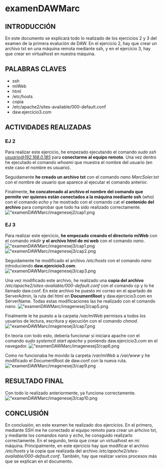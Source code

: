 # examenDAWMarc
## INTRODUCCIÓN
En este documento se explicará todo lo realizado de los ejercicios 2 y 3 del examen de la primera evalución de DAW. En el ejercicio 2, hay que crear un archivo txt en una máquina remota mediante ssh, y en el ejercicio 3, hay que crear en virtualhost en nuestra máquina.

## PALABRAS CLAVES
* ssh
* miWeb
* html
* /etc/hosts
* copia
* /etc/apache2/sites-available/000-default.conf
* daw.ejercicio3.com

## ACTIVIDADES REALIZADAS
### EJ 2
Para realizar este ejercicio, he empezado ejecutando el comando *sudo ssh usuario@192.168.0.185* para **conectarme al equipo remoto**. Una vez dentro he ejecutado el comando *whoami* que muestra el nombre del usuario (en este caso el nombre es usuario).

Seguidamente **he creado un archivo txt** con el comando *nano MarcSoler.txt* con el nombre de usuario que aparece al ejecutar el comando anterior.

Finalmente, **he concatenado al archivo el nombre del comando que permite ver quienes están conectados a la máquina mediante ssh** (who) con el comando *echo* y he mostrado con el comando cat el **contenido del archivo** para comprobar que todo ha sido realizado correctamente.
!["examenDAWMarc/imagenesej2/cap1.png](https://raw.githubusercontent.com/Suli427/examenDAWMarc/refs/heads/main/imagenesej2/cap1.png)

### EJ 3
Para realizar este ejercicio, **he empezado creando el directorio miWeb** con el comando *mkdir* **y el archivo html de mi web** con el comando *nano*.
!["examenDAWMarc/imagenesej3/cap1.png](https://raw.githubusercontent.com/Suli427/examenDAWMarc/refs/heads/main/imagenesej3/cap1.png)
!["examenDAWMarc/imagenesej3/cap2.png](https://raw.githubusercontent.com/Suli427/examenDAWMarc/refs/heads/main/imagenesej3/cap2.png)

Seguidamente he modificado el archivo */etc/hosts* con el comando *nano* introduciendo **daw.ejercicio3.com**.
!["examenDAWMarc/imagenesej3/cap3.png](https://raw.githubusercontent.com/Suli427/examenDAWMarc/refs/heads/main/imagenesej3/cap3.png)

Una vez modificado este archivo, he realizado una **copia del archivo** */etc/apache2/sites-available/000-default.conf* con el comando cp y lo he llamado daw.conf. En este archivo he puesto mi correo en el apartado de ServerAdmin, la ruta del html en **DocumentRoot** y daw.ejercicio3.com en ServerName. Todas estas modificaciones las he realizado con el comando *nano*.
!["examenDAWMarc/imagenesej3/cap5.png](https://raw.githubusercontent.com/Suli427/examenDAWMarc/refs/heads/main/imagenesej3/cap5.png)

Finalmente le he puesto a la carpeta */var/miWeb* permisos a todos los usuarios de lectura, escritura y ejecución con el comando *chmod*.
!["examenDAWMarc/imagenesej3/cap7.png](https://raw.githubusercontent.com/Suli427/examenDAWMarc/refs/heads/main/imagenesej3/cap7.png)

En teoría con todo esto, debería funcionar si iniciara apache con el comando *sudo systemctl start apache* y poniendo daw.ejercicio3.com en el navegador.
!["examenDAWMarc/imagenesej3/cap6.png](https://raw.githubusercontent.com/Suli427/examenDAWMarc/refs/heads/main/imagenesej3/cap6.png)

Como no funcionaba he movido la carpeta /*var/miWeb* a */var/www* y he modificado el DocumentRoot de daw.conf con la nueva ruta.
!["examenDAWMarc/imagenesej3/cap9.png](https://raw.githubusercontent.com/Suli427/examenDAWMarc/refs/heads/main/imagenesej3/cap9.png)

## RESULTADO FINAL
Con todo lo realizado anteriormente, ya funciona correctamente.
!["examenDAWMarc/imagenesej3/cap10.png](https://raw.githubusercontent.com/Suli427/examenDAWMarc/refs/heads/main/imagenesej3/cap10.png)

## CONCLUSIÓN
En conclusión, en este examen he realizado dos ejercicios. En el primero, mediante SSH me he conectado al equipo remoto para crear un arhcivo txt, y mediante los comandos *nano* y *echo*, he consguido realizarlo correctamente. En el segundo, tenía que crear un virtualhost en mi máquina. Principalmente, en este ejercicio hay que modificar el archivo */etc/hosts* y la copia que realizada del archivo */etc/apache2/sites-available/000-default.conf*. También, hay que realizar varios procesos más que se explican en el documento.
